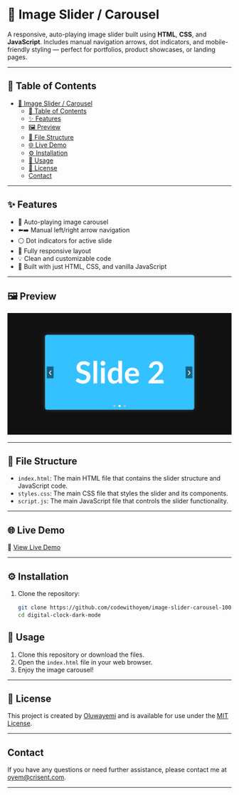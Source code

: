 # 🌠 Image Slider / Carousel

A responsive, auto-playing image slider built using **HTML**, **CSS**, and **JavaScript**. Includes manual navigation arrows, dot indicators, and mobile-friendly styling — perfect for portfolios, product showcases, or landing pages.

---

## 📑 Table of Contents

- [🌠 Image Slider / Carousel](#-image-slider--carousel)
  - [📑 Table of Contents](#-table-of-contents)
  - [✨ Features](#-features)
  - [🖼 Preview](#-preview)
  - [📁 File Structure](#-file-structure)
  - [🌐 Live Demo](#-live-demo)
  - [⚙️ Installation](#️-installation)
  - [📙 Usage](#-usage)
  - [📝 License](#-license)
  - [Contact](#contact)

---

## ✨ Features

- 📸 Auto-playing image carousel
- ⬅️➡️ Manual left/right arrow navigation
- ⚪ Dot indicators for active slide
- 📱 Fully responsive layout
- 💡 Clean and customizable code
- 🧠 Built with just HTML, CSS, and vanilla JavaScript

---

## 🖼 Preview

![Image Slider Preview](demo-screenshot.png)

---

## 📁 File Structure

- `index.html`: The main HTML file that contains the slider structure and JavaScript code.
- `styles.css`: The main CSS file that styles the slider and its components.
- `script.js`: The main JavaScript file that controls the slider functionality.

---

## 🌐 Live Demo

🔗 [View Live Demo](https://codewithoyem.github.io/image-slider-carousel-100daysofcode/)

---

## ⚙️ Installation

1. Clone the repository:

   ```bash
   git clone https://github.com/codewithoyem/image-slider-carousel-100daysofcode.git
   cd digital-clock-dark-mode
   ```

## 📙 Usage

1. Clone this repository or download the files.
2. Open the `index.html` file in your web browser.
3. Enjoy the image carousel!

---

## 📝 License

This project is created by [Oluwayemi](https://github.com/codewithoyem) and is available for use under the [MIT License](https://opensource.org/licenses/MIT).

---

## Contact

If you have any questions or need further assistance, please contact me at [oyem@crisent.com](mailto:oyem@crisent.com).

---
